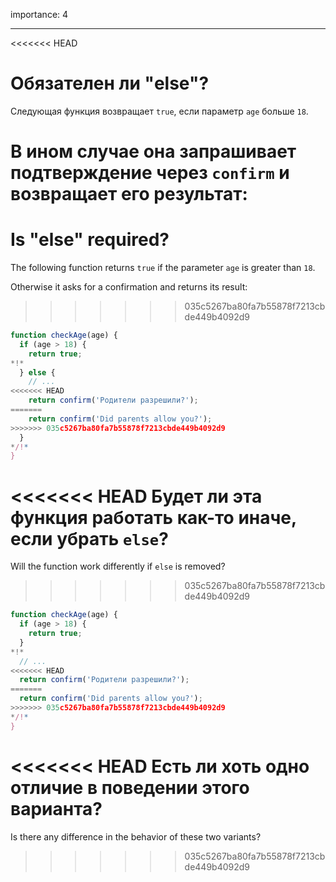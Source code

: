 importance: 4

---

<<<<<<< HEAD
# Обязателен ли "else"?

Следующая функция возвращает `true`, если параметр `age` больше `18`.

В ином случае она запрашивает подтверждение через `confirm` и возвращает его результат:
=======
# Is "else" required?

The following function returns `true` if the parameter `age` is greater than `18`.

Otherwise it asks for a confirmation and returns its result:
>>>>>>> 035c5267ba80fa7b55878f7213cbde449b4092d9

```js
function checkAge(age) {
  if (age > 18) {
    return true;
*!*
  } else {
    // ...
<<<<<<< HEAD
    return confirm('Родители разрешили?');
=======
    return confirm('Did parents allow you?');
>>>>>>> 035c5267ba80fa7b55878f7213cbde449b4092d9
  }
*/!*
}
```

<<<<<<< HEAD
Будет ли эта функция работать как-то иначе, если убрать `else`?
=======
Will the function work differently if `else` is removed?
>>>>>>> 035c5267ba80fa7b55878f7213cbde449b4092d9

```js
function checkAge(age) {
  if (age > 18) {
    return true;
  }
*!*
  // ...
<<<<<<< HEAD
  return confirm('Родители разрешили?');
=======
  return confirm('Did parents allow you?');
>>>>>>> 035c5267ba80fa7b55878f7213cbde449b4092d9
*/!*
}
```

<<<<<<< HEAD
Есть ли хоть одно отличие в поведении этого варианта?
=======
Is there any difference in the behavior of these two variants?
>>>>>>> 035c5267ba80fa7b55878f7213cbde449b4092d9

